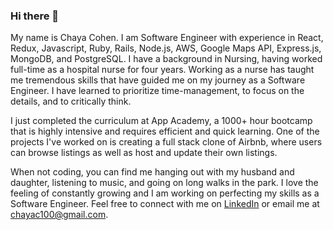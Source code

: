 ### Hi there 👋

My name is Chaya Cohen. I am Software Engineer with experience in React, Redux, Javascript, Ruby, Rails, Node.js, AWS, Google Maps API, Express.js, MongoDB, and PostgreSQL. I have a background in Nursing, having worked full-time as a hospital nurse for four years.  Working as a nurse has taught me tremendous skills that have guided me on my journey as a Software Engineer. I have learned to prioritize time-management, to focus on the details, and to critically think. 

I just completed the curriculum at App Academy, a 1000+ hour bootcamp that is highly intensive and requires efficient and quick learning. One of the projects I've worked on is creating a full stack clone of Airbnb, where users can browse listings as well as host and update their own listings. 

When not coding, you can find me hanging out with my husband and daughter, listening to music, and going on long walks in the park. I love the feeling of constantly growing and I am working on perfecting my skills as a Software Engineer. Feel free to connect with me on [LinkedIn](#https://www.linkedin.com/in/chaya-cohen-6a3035142/) or email me at chayac100@gmail.com.

<!--
**chayacohen/chayacohen** is a ✨ _special_ ✨ repository because its `README.md` (this file) appears on your GitHub profile.

Here are some ideas to get you started:

- 🔭 I’m currently working on ...
- 🌱 I’m currently learning ...
- 👯 I’m looking to collaborate on ...
- 🤔 I’m looking for help with ...
- 💬 Ask me about ...
- 📫 How to reach me: ...
- 😄 Pronouns: ...
- ⚡ Fun fact: ...
-->
